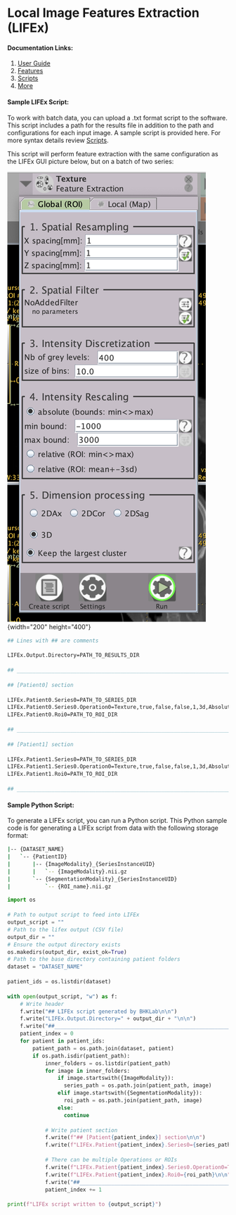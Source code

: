 # Local Image Features Extraction (LIFEx)

#### Documentation Links:
1. [User Guide](https://www.lifexsoft.org/images/phocagallery/documentation/LIFEx/UserGuide/LIFExUserGuide.pdf)
2. [Features](https://www.lifexsoft.org/images/phocagallery/documentation/LIFExFeatures/LIFExFeatures.pdf)
3. [Scripts](https://www.lifexsoft.org/images/phocagallery/documentation/LIFExScripts/LIFExScripts_v7.8.0.pdf)
4. [More](https://www.lifexsoft.org/index.php/resources/documentation)

#### Sample LIFEx Script:
To work with batch data, you can upload a .txt format script to the software. This script includes a path for the results file in addition to the path and configurations for each input image. A sample script is provided here. For more syntax details review [Scripts](https://www.lifexsoft.org/images/phocagallery/documentation/LIFExScripts/LIFExScripts_v7.8.0.pdf).

This script will perform feature extraction with the same configuration as the LIFEx GUI picture below, but on a batch of two series:

![img](../images/lifex_feature_extraction.png){width="200" height="400"}

```sh
## Lines with ## are comments

LIFEx.Output.Directory=PATH_TO_RESULTS_DIR

## _________________________________________________________________________________________________________________________

## [Patient0] section

LIFEx.Patient0.Series0=PATH_TO_SERIES_DIR
LIFEx.Patient0.Series0.Operation0=Texture,true,false,false,1,3d,Absolute,10.0,400.0,-1000.0,3000.0,1.0,1.0,1.0
LIFEx.Patient0.Roi0=PATH_TO_ROI_DIR

## _________________________________________________________________________________________________________________________

## [Patient1] section

LIFEx.Patient1.Series0=PATH_TO_SERIES_DIR
LIFEx.Patient1.Series0.Operation0=Texture,true,false,false,1,3d,Absolute,10.0,400.0,-1000.0,3000.0,1.0,1.0,1.0
LIFEx.Patient1.Roi0=PATH_TO_ROI_DIR

## _________________________________________________________________________________________________________________________

```


#### Sample Python Script:

To generate a LIFEx script, you can run a Python script. This Python sample code is for generating a LIFEx script from data with the following storage format:


```bash
|-- {DATASET_NAME}
|   `-- {PatientID}
|       |-- {ImageModality}_{SeriesInstanceUID}
|       |   `-- {ImageModality}.nii.gz
|       `-- {SegmentationModality}_{SeriesInstanceUID}
|           `-- {ROI_name}.nii.gz
```

```python
import os

# Path to output script to feed into LIFEx
output_script = ""
# Path to the lifex output (CSV file)
output_dir = ""
# Ensure the output directory exists
os.makedirs(output_dir, exist_ok=True)
# Path to the base directory containing patient folders
dataset = "DATASET_NAME"

patient_ids = os.listdir(dataset)

with open(output_script, "w") as f:
    # Write header
    f.write("## LIFEx script generated by BHKLab\n\n")
    f.write("LIFEx.Output.Directory=" + output_dir + "\n\n")
    f.write("##_________________________________________________________________________________\n\n")
    patient_index = 0
    for patient in patient_ids:
        patient_path = os.path.join(dataset, patient)
        if os.path.isdir(patient_path):
            inner_folders = os.listdir(patient_path)
            for image in inner_folders:
                if image.startswith({ImageModality}):
                  series_path = os.path.join(patient_path, image)
                elif image.startswith({SegmentationModality}):
                  roi_path = os.path.join(patient_path, image)
                else:
                  continue

            # Write patient section
            f.write(f"## [Patient{patient_index}] section\n\n")
            f.write(f"LIFEx.Patient{patient_index}.Series0={series_path}\n")

            # There can be multiple Operations or ROIs
            f.write(f"LIFEx.Patient{patient_index}.Series0.Operation0=Texture,true,false,false,1,3d,Absolute,10.0,400.0,-1000.0,3000.0,1.0,1.0,1.0\n")
            f.write(f"LIFEx.Patient{patient_index}.Roi0={roi_path}\n\n")
            f.write("##_________________________________________________________________________________\n\n")
            patient_index += 1

print(f"LIFEx script written to {output_script}")

```